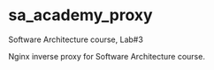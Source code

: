 # sa_academy_proxy

Software Architecture course, Lab#3

Nginx inverse proxy for Software Architecture course.
